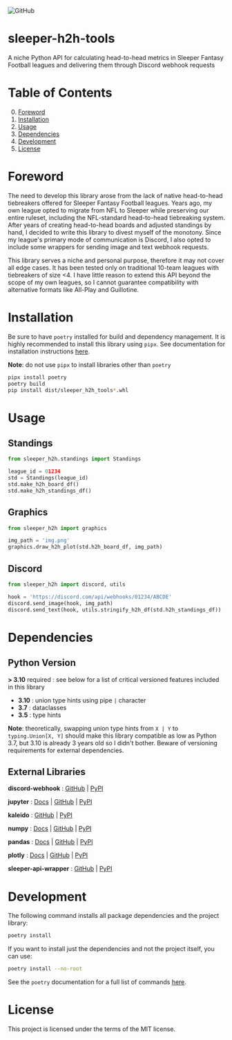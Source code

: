 ![GitHub](https://img.shields.io/github/license/kirandesilva/sleeper-h2h-tools.svg?color=blue)


# sleeper-h2h-tools
A niche Python API for calculating head-to-head metrics in Sleeper Fantasy Football leagues and delivering them through Discord webhook requests

# Table of Contents
0. [Foreword](#foreword)
1. [Installation](#installation)
2. [Usage](#usage)
3. [Dependencies](#dependencies)
4. [Development](#development)
5. [License](#license)

<a name="foreword"></a>

# Foreword
The need to develop this library arose from the lack of native head-to-head tiebreakers offered for Sleeper Fantasy Football leagues. Years ago, my own league opted to migrate from NFL to Sleeper while preserving our entire ruleset, including the NFL-standard head-to-head tiebreaking system. After years of creating head-to-head boards and adjusted standings by hand, I decided to write this library to divest myself of the monotony. Since my league's primary mode of communication is Discord, I also opted to include some wrappers for sending image and text webhook requests.

This library serves a niche and personal purpose, therefore it may not cover all edge cases. It has been tested only on traditional 10-team leagues with tiebreakers of size <4. I have little reason to extend this API beyond the scope of my own leagues, so I cannot guarantee compatibility with alternative formats like All-Play and Guillotine.

<a name="installation"></a>

# Installation
Be sure to have `poetry` installed for build and dependency management. It is highly recommended to install this library using `pipx`. See documentation for installation instructions [here](https://pipx.pypa.io/stable/installation/).

**Note**: do not use `pipx` to install libraries other than `poetry`

```bash
pipx install poetry
poetry build
pip install dist/sleeper_h2h_tools*.whl
```

<a name="usage"></a>

# Usage

## Standings
```python
from sleeper_h2h.standings import Standings

league_id = 01234
std = Standings(league_id)
std.make_h2h_board_df()
std.make_h2h_standings_df()
```
## Graphics
```python
from sleeper_h2h import graphics

img_path = 'img.png'
graphics.draw_h2h_plot(std.h2h_board_df, img_path)
```
## Discord
```python
from sleeper_h2h import discord, utils

hook = 'https://discord.com/api/webhooks/01234/ABCDE'
discord.send_image(hook, img_path)
discord.send_text(hook, utils.stringify_h2h_df(std.h2h_standings_df))
```

<a name="dependencies"></a>

# Dependencies

## Python Version
**> 3.10** required : see below for a list of critical versioned features included in this library
- **3.10** : union type hints using pipe `|` character
- **3.7** : dataclasses
- **3.5** : type hints

**Note**: theoretically, swapping union type hints from `X | Y` to `typing.Union[X, Y]` should make this library compatible as low as Python 3.7, but 3.10 is already 3 years old so I didn't bother. Beware of versioning requirements for external dependencies.

## External Libraries

**discord-webhook** : [GitHub](https://github.com/lovvskillz/python-discord-webhook) | [PyPI](https://pypi.org/project/discord-webhook/)

**jupyter** : [Docs](https://docs.jupyter.org/en/latest/) | [GitHub](https://github.com/jupyter/jupyter) | [PyPI](https://pypi.org/project/jupyter/)

**kaleido** : [GitHub](https://github.com/plotly/Kaleido) | [PyPI](https://pypi.org/project/kaleido/)

**numpy** : [Docs](https://numpy.org/doc/stable/user/index.html#user) | [GitHub](https://github.com/numpy/numpy) | [PyPI](https://pypi.org/project/numpy/)

**pandas** : [Docs](https://pandas.pydata.org/docs/user_guide/index.html) | [GitHub](https://github.com/pandas-dev/pandas) | [PyPI](https://pypi.org/project/pandas/)

**plotly** : [Docs](https://plotly.com/python/) | [GitHub](https://github.com/plotly/plotly.py) | [PyPI](https://pypi.org/project/plotly/)

**sleeper-api-wrapper** : [GitHub](https://github.com/dtsong/sleeper-api-wrapper) | [PyPI](https://pypi.org/project/sleeper-api-wrapper/)

<a name="development"></a>

# Development
The following command installs all package dependencies and the project library:
```bash
poetry install
```
If you want to install just the dependencies and not the project itself, you can use:
```bash
poetry install --no-root
```
See the `poetry` documentation for a full list of commands [here](https://python-poetry.org/docs/).

<a name="license"></a>

# License
This project is licensed under the terms of the MIT license.
